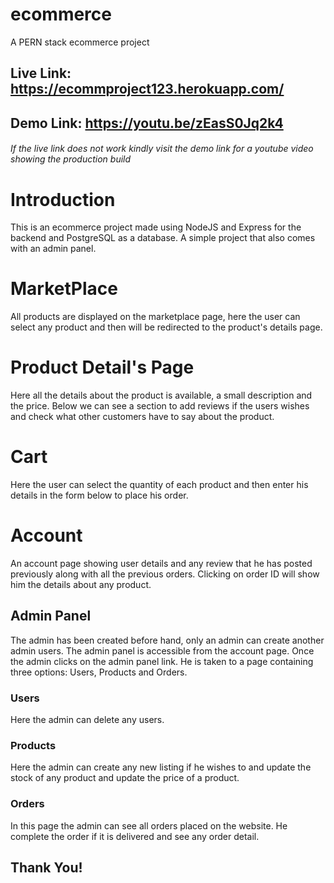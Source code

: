 # ecommerce
A PERN stack ecommerce project

## Live Link: https://ecommproject123.herokuapp.com/
## Demo Link: https://youtu.be/zEasS0Jq2k4

###### If the live link does not work kindly visit the demo link for a youtube video showing the production build

# Introduction
This is an ecommerce project made using NodeJS and Express for the backend and PostgreSQL as a database.
A simple project that also comes with an admin panel.

# MarketPlace
All products are displayed on the marketplace page, here the user can select any product and then will be redirected to the product's details page.

# Product Detail's Page
Here all the details about the product is available, a small description and the price. Below we can see a section to add reviews if the users wishes and check what other customers have to say about the product.

# Cart
Here the user can select the quantity of each product and then enter his details in the form below to place his order.

# Account
An account page showing user details and any review that he has posted previously along with all the previous orders. Clicking on order ID will show him the details about any product.

## Admin Panel
The admin has been created before hand, only an admin can create another admin users. The admin panel is accessible from the account page. Once the admin clicks on the admin panel link. He is taken to a page containing three options: Users, Products and Orders. 

### Users
Here the admin can delete any users.

### Products
Here the admin can create any new listing if he wishes to and update the stock of any product and update the price of a product.

### Orders
In this page the admin can see all orders placed on the website. He complete the order if it is delivered and see any order detail.

## Thank You!
